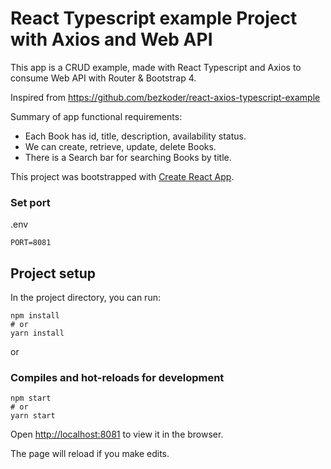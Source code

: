 # React Typescript example Project with Axios and Web API

This app is a CRUD example, made with React Typescript and Axios to consume Web API with Router & Bootstrap 4.

Inspired from https://github.com/bezkoder/react-axios-typescript-example

Summary of app functional requirements:
- Each Book has id, title, description, availability status.
- We can create, retrieve, update, delete Books.
- There is a Search bar for searching Books by title.

This project was bootstrapped with [Create React App](https://github.com/facebook/create-react-app).

### Set port
.env
```
PORT=8081
```

## Project setup

In the project directory, you can run:

```
npm install
# or
yarn install
```

or

### Compiles and hot-reloads for development

```
npm start
# or
yarn start
```

Open [http://localhost:8081](http://localhost:8081) to view it in the browser.

The page will reload if you make edits.
